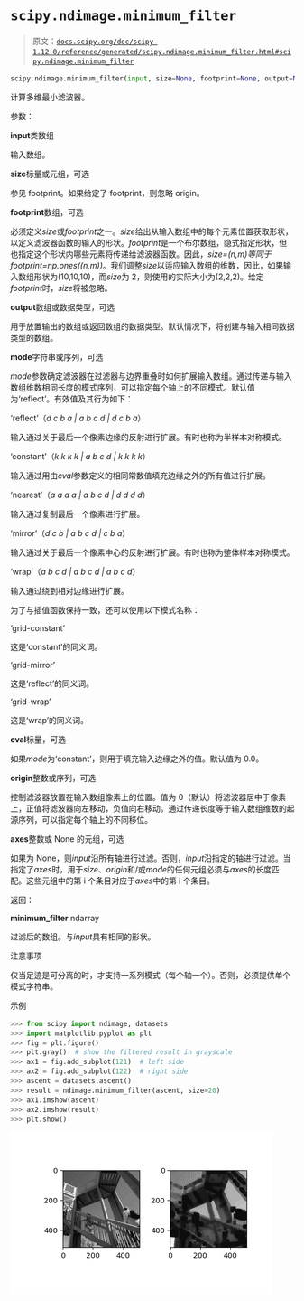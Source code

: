 # `scipy.ndimage.minimum_filter`

> 原文：[`docs.scipy.org/doc/scipy-1.12.0/reference/generated/scipy.ndimage.minimum_filter.html#scipy.ndimage.minimum_filter`](https://docs.scipy.org/doc/scipy-1.12.0/reference/generated/scipy.ndimage.minimum_filter.html#scipy.ndimage.minimum_filter)

```py
scipy.ndimage.minimum_filter(input, size=None, footprint=None, output=None, mode='reflect', cval=0.0, origin=0, *, axes=None)
```

计算多维最小滤波器。

参数：

**input**类数组

输入数组。

**size**标量或元组，可选

参见 footprint。如果给定了 footprint，则忽略 origin。

**footprint**数组，可选

必须定义*size*或*footprint*之一。*size*给出从输入数组中的每个元素位置获取形状，以定义滤波器函数的输入的形状。*footprint*是一个布尔数组，隐式指定形状，但也指定这个形状内哪些元素将传递给滤波器函数。因此，*size=(n,m)*等同于*footprint=np.ones((n,m))*。我们调整*size*以适应输入数组的维数，因此，如果输入数组形状为(10,10,10)，而*size*为 2，则使用的实际大小为(2,2,2)。给定*footprint*时，*size*将被忽略。

**output**数组或数据类型，可选

用于放置输出的数组或返回数组的数据类型。默认情况下，将创建与输入相同数据类型的数组。

**mode**字符串或序列，可选

*mode*参数确定滤波器在过滤器与边界重叠时如何扩展输入数组。通过传递与输入数组维数相同长度的模式序列，可以指定每个轴上的不同模式。默认值为‘reflect’。有效值及其行为如下：

‘reflect’（*d c b a | a b c d | d c b a*）

输入通过关于最后一个像素边缘的反射进行扩展。有时也称为半样本对称模式。

‘constant’（*k k k k | a b c d | k k k k*）

输入通过用由*cval*参数定义的相同常数值填充边缘之外的所有值进行扩展。

‘nearest’（*a a a a | a b c d | d d d d*）

输入通过复制最后一个像素进行扩展。

‘mirror’（*d c b | a b c d | c b a*）

输入通过关于最后一个像素中心的反射进行扩展。有时也称为整体样本对称模式。

‘wrap’（*a b c d | a b c d | a b c d*）

输入通过绕到相对边缘进行扩展。

为了与插值函数保持一致，还可以使用以下模式名称：

‘grid-constant’

这是‘constant’的同义词。

‘grid-mirror’

这是‘reflect’的同义词。

‘grid-wrap’

这是‘wrap’的同义词。

**cval**标量，可选

如果*mode*为‘constant’，则用于填充输入边缘之外的值。默认值为 0.0。

**origin**整数或序列，可选

控制滤波器放置在输入数组像素上的位置。值为 0（默认）将滤波器居中于像素上，正值将滤波器向左移动，负值向右移动。通过传递长度等于输入数组维数的起源序列，可以指定每个轴上的不同移位。

**axes**整数或 None 的元组，可选

如果为 None，则*input*沿所有轴进行过滤。否则，*input*沿指定的轴进行过滤。当指定了*axes*时，用于*size*、*origin*和/或*mode*的任何元组必须与*axes*的长度匹配。这些元组中的第 i 个条目对应于*axes*中的第 i 个条目。

返回：

**minimum_filter** ndarray

过滤后的数组。与*input*具有相同的形状。

注意事项

仅当足迹是可分离的时，才支持一系列模式（每个轴一个）。否则，必须提供单个模式字符串。

示例

```py
>>> from scipy import ndimage, datasets
>>> import matplotlib.pyplot as plt
>>> fig = plt.figure()
>>> plt.gray()  # show the filtered result in grayscale
>>> ax1 = fig.add_subplot(121)  # left side
>>> ax2 = fig.add_subplot(122)  # right side
>>> ascent = datasets.ascent()
>>> result = ndimage.minimum_filter(ascent, size=20)
>>> ax1.imshow(ascent)
>>> ax2.imshow(result)
>>> plt.show() 
```

![../../_images/scipy-ndimage-minimum_filter-1.png](img/3bef3c559236b294f2a213c957e97cc3.png)
